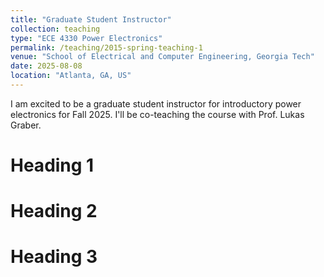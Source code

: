 ```yaml
---
title: "Graduate Student Instructor"
collection: teaching
type: "ECE 4330 Power Electronics"
permalink: /teaching/2015-spring-teaching-1
venue: "School of Electrical and Computer Engineering, Georgia Tech"
date: 2025-08-08
location: "Atlanta, GA, US"
---
```


I am excited to be a graduate student instructor for introductory power electronics for Fall 2025. I'll be co-teaching the course with Prof. Lukas Graber. 

Heading 1
======

Heading 2
======

Heading 3
======
